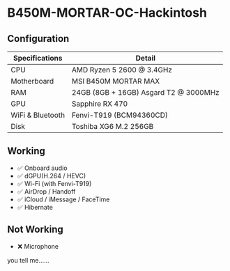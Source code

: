 # B450M-MORTAR-OC-Hackintosh

## Configuration
| **Specifications** | **Detail** |
| ------------- | --------- |
| CPU | AMD Ryzen 5 2600 @ 3.4GHz |
| Motherboard | MSI B450M MORTAR MAX |
| RAM | 24GB (8GB + 16GB) Asgard T2 @ 3000MHz |
| GPU | Sapphire RX 470 |
| WiFi & Bluetooth | Fenvi-T919 (BCM94360CD) |
| Disk | Toshiba XG6 M.2 256GB |

## Working
- ✅ Onboard audio
- ✅ dGPU(H.264 / HEVC)
- ✅ Wi-Fi (with Fenvi-T919)
- ✅ AirDrop / Handoff
- ✅ iCloud / iMessage / FaceTime
- ✅ Hibernate

## Not Working
- ❌ Microphone

you tell me……

